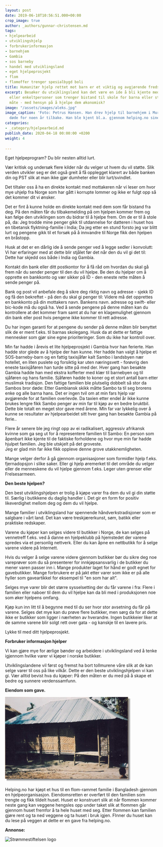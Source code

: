 ```yaml
---
layout: post
date: 2019-06-18T10:56:51.000+00:00
crop_image: true
author: _authors/gunnar-christensen.md
tags:
- hjelpearbeid
- utviklingshjelp
- forbrukerinformasjon
- barnehjem
- Gambia
- sos barneby
- handel med utviklingsland
- eget hjelpeprosjekt
- flom
- flomoffer trenger spesialbygd boli
title: Humanitær hjelp rettet mot barn er et viktig og avgjørende fredsarbeid
excerpt: Besøker du utviklingsland kan det være en ide å bli kjente med en familie
  eller enkeltpersoner som trenger bistand til skole for barna eller støtte på annen
  måte - med hensyn på å hjelpe dem økonomisk?
image: "/assets/images/aleks.jpg"
image_caption: 'Foto: Petrus Hansen. Han drev hjelp til barnehjem i Murmansk til han
  døde for noen år tilbake. Han ble kjent bl.a. gjennom helping.no sine spalter .'
categories:
- _category/hjelpearbeid.md
publish_date: 2020-04-18 00:00:00 +0200
weight: 4

---
```

Eget hjelpeprogram? Du blir nesten alltid lurt.

Vær kritisk og undersøk flere kilder når du velger ut hvem du vil støtte. Slik verden utvikler seg er det også greit å få opplegget klarert av både banken din og PST slik at man ikke gjør dumheter eller blir lurt/svindlet.

Det tiltaler oss å ha en direkte kontakt med mottakeren når vi leser om hvor mye uhjelp fra Norge som har gått i korrupte lommer og ikke er fulgt opp så det kommer dit vi ønsker.

Det er fint å kunne holde en direkte kontakt med dem som får bistand fra deg. På den måten får du tilbakemelding på om hjelpen kommer frem og kan følge den utviklingen som du bidrar til å hjelpe frem. Om de er til å stole på, da: Jeg trodde mine penger gikk til utdannelse for datteren i huset hos en tibetansk flyktning-familie i India; Da jeg etter en stund forsto jeg var blitt lurt og pengene gikk til et forsøk på å innvandre til Norge fikk den hjelpen en bråstopp.

Husk at det er en dårlig ide å sende penger ved å legge sedler i konvolutt: Vi har erfaringer med at dette blir stjålet før det når den du vil gi det til: Dette har skjedd oss både i India og Gambia.

Kontakt din bank eller ditt postkontor for å få råd om hvordan du skal gå frem når du sender penger til den du vil hjelpe. Be den du hjelper om å opprette en bankkonto og vær sikker på ID - den eneste rette måten å sende penger på.

Bank og post vil anbefale deg å sikre deg riktig navn og adresse - sjekk ID og få den bekreftet - på den du skal gi penger til: Videre må det opprettes en bankkonto på din mottakers navn. Bankens navn. adresse og swift- eller bic-kode må du også ha. Ved å sende pengene på denne måten kan du kontrollere at det kommer fram samt at du har en klagemulighet gjennom din bank eller post hvis pengene ikke kommer til rett adresse.

Du har ingen garanti for at pengene du sender på denne måten blir benyttet slik de er ment f.eks. til barnas skolegang. Husk da at dette er fattige mennesker som gjør sine egne prioriteringer. Som du ikke har kontroll over.

Min far hadde i årevis et lite hjelpeprosjekt i Gambia hvor han ferierte. Han hadde stor glede av å hjelpe der han kunne. Her hadde han valgt å hjelpe et SOS-barneby-barn og en fattig taxisjåfør kalt Sambo i landsbyen nær hotellet, en liten puslete og forsiktig kar uten næringsvett - forøvrig den eneste taxisjåføren han turde sitte på med der. Hver gang han besøkte Gambia hadde han med ekstra kofferter med klær til barnebyen og til sjåføren og hans familie. Sjåføren hadde to koner og et stort antall barn etter muslimsk tradisjon. Den fattige familien ble plutselig dobbelt så stor da Sambos bror døde: Etter Gambiansk skikk måtte Sambo ta til seg brorens enke og alle barna hans. Det er ingen tvil om at min fars hjelp var avgjørende for at familien overlevde. Da taxien etter endel år ikke kunne brukes lengre fikk Sambo penger av min far til kjøp av en bedre bruktbil. Dette ble totalt en meget stor gave med årene. MIn far var lykkelig over å kunne se resultater av hjelpearbeidet sitt hver gang han besøkte Gambia på ferie..

Flere år senere ble jeg ringt opp av ei radikalisert, aggressiv afrikansk kvinne som ga seg ut for å representere familien til Sambo: En person som åpenbart ikke kjente til de faktiske forholdene og hvor mye min far hadde hjulpet familien. Jeg ble utskjelt på det groveste.  
Jeg er glad min far ikke fikk oppleve denne grove utakknemligheten.

Mange velger derfor å gå gjennom organisasjoner som formidler hjelp f.eks. fjernadopsjon i slike saker. Eller gi hjelp øremerket til det område du velger eller de menneskene du vil hjelpe gjennom f.eks. Leger uten grenser eller Frelsesarmeen.

**Den beste hjelpen?**

Den best utviklingshjelpen er trolig å kjøpe varer fra dem du vil gi din støtte til. Særlig i butikkene du daglig handler i. Det gir en form for positiv likeverdighet mellom deg og dem du vil hjelpe.

Mange familier i utviklingsland har spennende håndverkstradisjoner som er salgbare i vårt land. Det kan være treskjærerkunst, søm, batikk eller praktiske redskaper.

Varene du kjøper kan selges videre til butikker i Norge, de kan selges på vennetreff f.eks. ved å danne en hjelpeklubb på hjemstedet der varene spredes via et personlig nettverk. Eller du kan åpne en nettbutikk for å selge varene videre på Internett.

Hvis du velger å selge varene videre gjennom butikker bør du sikre deg noe vareprøver som du så presenterer for innkjøpsansvarlig i de butikker du mener varen passer inn i. Mange produkter laget for hånd er godt egnet for gavebutikker. Mange forbrukere er på jakt etter varer som ikke er på alle hyller som gaveartikkel for eksempel til "en som har alt".

Selges mye varer blir det større sysselsetting der du får varene i fra: Flere i familien eller naboer til dem du vil hjelpe kan da bli med i produksjonen noe som øker hjelpens omfang.

Kjøp kun inn litt til å begynne med til du ser hvor stor avsetning du får på varene. Selges det mye kan du prøve flere butikker, men sørg da for at dette ikke er butikker som ligger i nærheten av hverandre. Ingen butikkeier liker at de samme varene blir solgt rett over gata - og kanskje til en lavere pris.

Lykke til med ditt hjelpeprosjekt.

**Forbruker informasjon hjelper**

Vi kan gjøre mye for ærlige bønder og arbeidere i utviklingsland ved å tenke igjennom hvilke varer vi kjøper i norske butikker.

Utviklingslandene vil først og fremst ha bort tollmurene våre slik at de kan selge varer til oss på like vilkår. Dette er den beste utviklingshjelpen vi kan gi. Vær alltid bevist hva du kjøper: På den måten er du med på å skape et bedre og sunnere verdenssamfunn.

**Eiendom som gave.**

![](/assets/images/bangladesh-1.jpg)

Helping.no har kjøpt et hus til en flom-rammet familie i Bangladesh gjennom en hjelpeorganisasjon. Eiendomsretten er overført til den familien som trengte og fikk tildelt huset. Huset er konstruert slik at når flommen kommer neste gang kan veggene hengsles opp under taket slik at flommen går gjennom huset fremfor å ta hele huset med seg. Etter flommen kan familien gjøre rent og ta ned veggene og ta huset i bruk igjen. FInner du huset kan du lese på veggen at dette er en gave fra helping.no.

**Annonse:**

![Strømmestiftelsen logo](https://strommestiftelsen.no/image/logo-strommestiftelsen.png?w=960)
